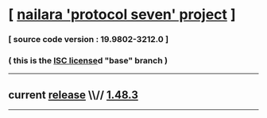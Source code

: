 
# [ [nailara 'protocol seven' project](http://src.nailara.net/) ]

### [ source code version : 19.9802-3212.0 ]

### ( this is the [ISC license](license)d "base" branch )
---
## current [release](https://github.com/anotherlink/nailara/releases) \\\\// [1.48.3](https://github.com/anotherlink/nailara/releases/tag/1.48.3)
---
